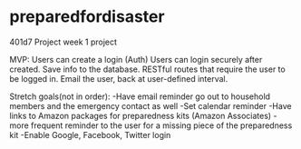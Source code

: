 # preparedfordisaster
401d7 Project week 1 project

MVP:
Users can create a login (Auth)
Users can login securely after created.
Save info to the database.
RESTful routes that require the user to be logged in.
Email the user, back at user-defined interval.

Stretch goals(not in order):
-Have email reminder go out to household members and the emergency contact as well
-Set calendar reminder
-Have links to Amazon packages for preparedness kits (Amazon Associates)
-more frequent reminder to the user for a missing piece of the preparedness kit
-Enable Google, Facebook, Twitter login
